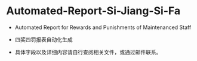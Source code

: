 # Automated-Report-Si-Jiang-Si-Fa

- Automated Report for Rewards and Punishments of Maintenanced Staff
- 四奖四罚报表自动化生成

- 具体字段以及详细内容请自行查阅相关文件，或通过邮件联系。
